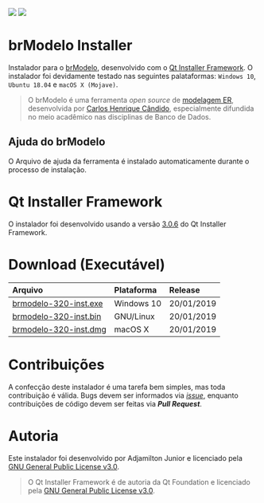![](https://img.shields.io/github/license/ajunior/brmodelo-installer.svg)
![](https://img.shields.io/badge/platform-ubuntu%2018.04+%20|%20windows%207%20|%20windows%2010%20|%20macos%20x-blue.svg)

# brModelo Installer
Instalador para o [brModelo](https://github.com/chcandido/brmodelo), desenvolvido com o [Qt Installer Framework](https://wiki.qt.io/Qt-Installer-Framework). O instalador foi devidamente testado nas seguintes palataformas: ```Windows 10```, ```Ubuntu 18.04``` e ```macOS X (Mojave)```. 

> O brModelo é uma ferramenta *open source* de [modelagem ER](https://pt.wikipedia.org/wiki/Modelo_entidade_relacionamento), desenvolvida por [Carlos Henrique Cândido](https://github.com/chcandido), especialmente difundida no meio acadêmico nas disciplinas de Banco de Dados.

## Ajuda do brModelo
O Arquivo de ajuda da ferramenta é instalado automaticamente durante o processo de instalação.

# Qt Installer Framework
O instalador foi desenvolvido usando a versão [3.0.6](https://download.qt.io/official_releases/qt-installer-framework/3.0.6/) do Qt Installer Framework.

# Download (Executável)

| Arquivo | Plataforma | Release |
| :--- | :--- | :--- |
| [brmodelo-320-inst.exe]() | Windows 10 | 20/01/2019 |
| [brmodelo-320-inst.bin]() | GNU/Linux | 20/01/2019 |
| [brmodelo-320-inst.dmg]() | macOS X | 20/01/2019 |

# Contribuições
A confecção deste instalador é uma tarefa bem simples, mas toda contribuição é válida. Bugs devem ser informados via [*issue*](https://github.com/ajunior/brmodelo-installer/issues), enquanto contribuições de código devem ser feitas via **_Pull Request_**.

# Autoria
Este instalador foi desenvolvido por Adjamilton Junior e licenciado pela [GNU General Public License v3.0]().
> O Qt Installer Framework é de autoria da Qt Foundation e licenciado pela [GNU General Public License v3.0]().